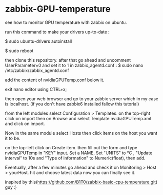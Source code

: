 # zabbix-GPU-temperature
see how to monitor GPU temperature with zabbix on ubuntu.

run this command to make your drivers up-to-date : 

$ sudo ubuntu-drivers autoinstall 

$ sudo reboot

then clone this repository.
after that go ahead and uncomment UserParameter=0 and set it to 1 in zabbix_agentd.conf :
$ sudo nano /etc/zabbix/zabbix_agentd.conf 

add the content of nvidiaGPUTemp.conf below it.

exit nano editor using CTRL+x;

then open your web browser and go to your zabbix server which in my case is localhost.
(if you don't have zabbix6 installed fallow this tutorial)

from the left modules select Configuration > Templates. on the top-right click on import then on Browse and select Template nvidiaGPUTemp.xml and click on import.

Now in the same module select Hosts then click items on the host you want it to be.

on the top-left click on Create item. then fill out the form and type nvidiaGPUTemp in "KEY" input. Set a NAME, Set "UNITS" to °C , "Update interval" to 10s and "Type of information" to Numeric(float), then add.

Eventually, after a few minutes go ahead and check it on Monitoring > Host > yourHost. hit and choose latest data now you can finally see it.

inspired by this(https://github.com/B1T0/zabbix-basic-cpu-temperature.git) guy :)
